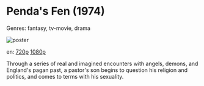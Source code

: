 # Penda's Fen (1974)

Genres: fantasy, tv-movie, drama

![poster](http://image.tmdb.org/t/p/w500/ol8R1e8l3ieKLXYhfXiltG8ip59.jpg)

en:
  [720p](magnet:?xt=urn:btih:B66F647A2DA5B69BE3BE1E433332FC69F483476C&tr=udp://glotorrents.pw:6969/announce&tr=udp://tracker.opentrackr.org:1337/announce&tr=udp://torrent.gresille.org:80/announce&tr=udp://tracker.openbittorrent.com:80&tr=udp://tracker.coppersurfer.tk:6969&tr=udp://tracker.leechers-paradise.org:6969&tr=udp://p4p.arenabg.ch:1337&tr=udp://tracker.internetwarriors.net:1337)
  [1080p](magnet:?xt=urn:btih:988F5C1C357C75B5220485EF8FBDC0C6608AB255&tr=udp://glotorrents.pw:6969/announce&tr=udp://tracker.opentrackr.org:1337/announce&tr=udp://torrent.gresille.org:80/announce&tr=udp://tracker.openbittorrent.com:80&tr=udp://tracker.coppersurfer.tk:6969&tr=udp://tracker.leechers-paradise.org:6969&tr=udp://p4p.arenabg.ch:1337&tr=udp://tracker.internetwarriors.net:1337)
  


Through a series of real and imagined encounters with angels, demons, and England's pagan past, a pastor's son begins to question his religion and politics, and comes to terms with his sexuality.